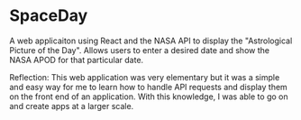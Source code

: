 # SpaceDay

A web applicaiton using React and the NASA API to display the "Astrological Picture of the Day". Allows users to enter a desired date and show the NASA APOD for that particular date. 

Reflection: This web application was very elementary but it was a simple and easy way for me to learn how to handle API requests and display them on the front end of an application. With this knowledge, I was able to go on and create apps at a larger scale. 
